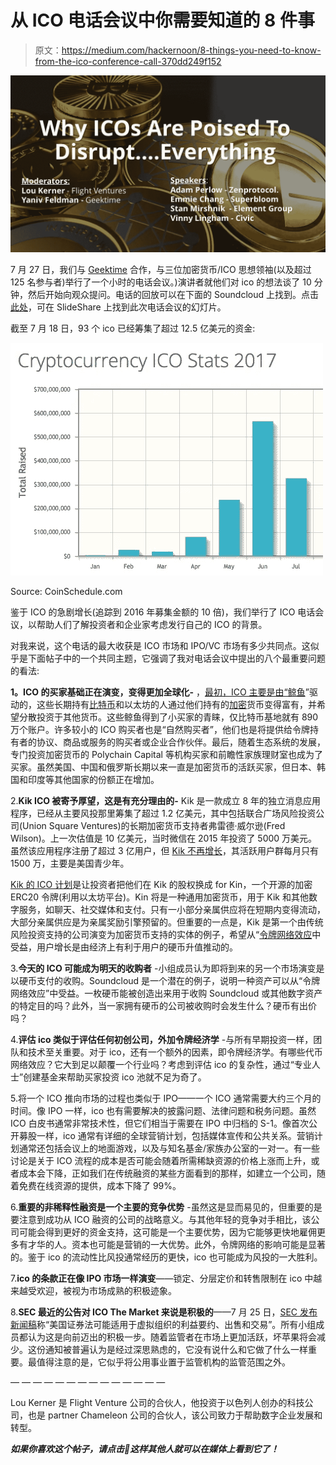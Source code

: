 # 从 ICO 电话会议中你需要知道的 8 件事

> 原文：<https://medium.com/hackernoon/8-things-you-need-to-know-from-the-ico-conference-call-370dd249f152>

![](img/69654c6fdd5da0178168c93521d61c2b.png)

7 月 27 日，我们与 [Geektime](https://goo.gl/KkWCsr) 合作，与三位加密货币/ICO 思想领袖(以及超过 125 名参与者)举行了一个小时的电话会议。)演讲者就他们对 ico 的想法谈了 10 分钟，然后开始向观众提问。电话的回放可以在下面的 Soundcloud 上找到。点击[此处](https://www.slideshare.net/loukerner/presentations)，可在 SlideShare 上找到此次电话会议的幻灯片。

截至 7 月 18 日，93 个 ico 已经筹集了超过 12.5 亿美元的资金:

![](img/470e0ff5172b80b55747e70ae3834425.png)

Source: CoinSchedule.com

鉴于 ICO 的急剧增长(追踪到 2016 年募集金额的 10 倍)，我们举行了 ICO 电话会议，以帮助人们了解投资者和企业家考虑发行自己的 ICO 的背景。

对我来说，这个电话的最大收获是 ICO 市场和 IPO/VC 市场有多少共同点。这似乎是下面帖子中的一个共同主题，它强调了我对电话会议中提出的八个最重要问题的看法:

**1。ICO 的买家基础正在演变，变得更加全球化-** ，[最初，ICO 主要是由“鲸鱼](https://goo.gl/TSCTBF)”驱动的，这些长期持有[比特币](https://hackernoon.com/tagged/bitcoin)和以太坊的人通过他们持有的[加密](https://hackernoon.com/tagged/crypto)货币变得富有，并希望分散投资于其他货币。这些鲸鱼得到了小买家的青睐，仅比特币基地就有 890 万个账户。许多较小的 ICO 购买者也是“自然购买者”，他们也是将提供给令牌持有者的协议、商品或服务的购买者或企业合作伙伴。最后，随着生态系统的发展，专门投资加密货币的 Polychain Capital 等机构买家和前瞻性家族理财室也成为了买家。虽然美国、中国和俄罗斯长期以来一直是加密货币的活跃买家，但日本、韩国和印度等其他国家的份额正在增加。

2.**Kik ICO 被寄予厚望，这是有充分理由的-** Kik 是一款成立 8 年的独立消息应用程序，已经从主要风投那里筹集了超过 1.2 亿美元，其中包括联合广场风险投资公司(Union Square Ventures)的长期加密货币支持者弗雷德·威尔逊(Fred Wilson)。上一次估值是 10 亿美元，当时微信在 2015 年投资了 5000 万美元。虽然该应用程序注册了超过 3 亿用户，但 [Kik 不再增长](https://goo.gl/N7qhAH)，其活跃用户群每月只有 1500 万，主要是美国青少年。

[Kik 的 ICO 计划](https://goo.gl/C23mcc)是让投资者把他们在 Kik 的股权换成 for Kin，一个开源的加密 ERC20 令牌(利用以太坊平台)。Kin 将是一种通用加密货币，用于 Kik 和其他数字服务，如聊天、社交媒体和支付。只有一小部分亲属供应将在短期内变得流动，大部分亲属供应是为亲属奖励引擎预留的。但重要的一点是，Kik 是第一个由传统风险投资支持的公司演变为加密货币支持的实体的例子，希望从“[令牌网络效应](https://goo.gl/PTruAw)中受益，用户增长是由经济上有利于用户的硬币升值推动的。

3.**今天的 ICO 可能成为明天的收购者** -小组成员认为即将到来的另一个市场演变是以硬币支付的收购。Soundcloud 是一个潜在的例子，说明一种资产可以从“令牌网络效应”中受益。一枚硬币能被创造出来用于收购 Soundcloud 或其他数字资产的特定目的吗？此外，当一家拥有硬币的公司被收购时会发生什么？硬币有出价吗？

4.**评估 ico 类似于评估任何初创公司，外加令牌经济学** -与所有早期投资一样，团队和技术至关重要。对于 ico，还有一个额外的因素，即令牌经济学。有哪些代币网络效应？它大到足以颠覆一个行业吗？考虑到评估 ico 的复杂性，通过“专业人士”创建基金来帮助买家投资 ico 池就不足为奇了。

5.将一个 ICO 推向市场的过程也类似于 IPO——一个 ICO 通常需要大约三个月的时间。像 IPO 一样，ico 也有需要解决的披露问题、法律问题和税务问题。虽然 ICO 白皮书通常非常技术性，但它们相当于需要在 IPO 中归档的 S-1。像首次公开募股一样，ico 通常有详细的全球营销计划，包括媒体宣传和公共关系。营销计划通常还包括会议上的地面游戏，以及与知名基金/家族办公室的一对一。有一些讨论是关于 ICO 流程的成本是否可能会随着所需稀缺资源的价格上涨而上升，或者成本会下降，正如我们在传统融资的某些方面看到的那样，如建立一个公司，随着免费在线资源的提供，成本下降了 99%。

6.**重要的非稀释性融资是一个主要的竞争优势** -虽然这是显而易见的，但重要的是要注意到成功从 ICO 融资的公司的战略意义。与其他年轻的竞争对手相比，该公司可能会得到更好的资金支持，这可能是一个主要优势，因为它能够更快地雇佣更多有才华的人。资本也可能是营销的一大优势。此外，令牌网络的影响可能是显著的。鉴于 ico 的流动性比风投通常经历的更快，ico 也可能成为风投的一大胜利。

7.**ico 的条款正在像 IPO 市场一样演变**——锁定、分层定价和转售限制在 ico 中越来越受欢迎，被视为市场成熟的积极迹象。

8.**SEC 最近的公告对 ICO The Market 来说是积极的**——7 月 25 日，[SEC 发布新闻稿](https://goo.gl/LcgZh1)称“美国证券法可能适用于虚拟组织的利益要约、出售和交易”。所有小组成员都认为这是向前迈出的积极一步。随着监管者在市场上更加活跃，坏苹果将会减少。这份通知被普遍认为是经过深思熟虑的，它没有说什么和它做了什么一样重要。最值得注意的是，它似乎将公用事业置于监管机构的监管范围之外。

— — — — — — — — — — — — — —

Lou Kerner 是 Flight Venture 公司的合伙人，他投资于以色列人创办的科技公司，也是 partner Chameleon 公司的合伙人，该公司致力于帮助数字企业发展和转型。

***如果你喜欢这个帖子，请点击💚这样其他人就可以在媒体上看到它了！***